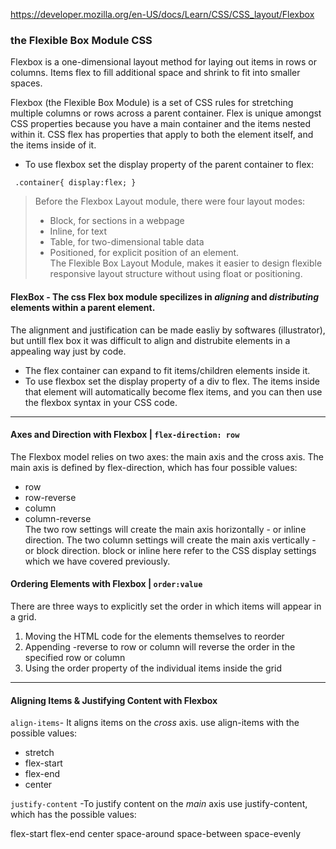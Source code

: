 https://developer.mozilla.org/en-US/docs/Learn/CSS/CSS_layout/Flexbox  

### the Flexible Box Module CSS  
Flexbox is a one-dimensional layout method for laying out items in rows or columns. 
Items flex to fill additional space and shrink to fit into smaller spaces.  

Flexbox (the Flexible Box Module) is a set of CSS rules for stretching multiple columns or rows across a parent container. 
 Flex is unique amongst CSS properties because you have a main container and the items nested within it. CSS flex has properties that 
 apply to both the element itself, and the items inside of it.  
 
 * To use flexbox set the display property of the parent container to flex:

``` .container{ display:flex; }```


>Before the Flexbox Layout module, there were four layout modes:  
> - Block, for sections in a webpage  
> - Inline, for text  
> - Table, for two-dimensional table data  
> - Positioned, for explicit position of an element.  
The Flexible Box Layout Module, makes it easier to design flexible responsive layout structure without using float or positioning.




#### FlexBox  - The css Flex box module specilizes in *aligning* and *distributing* elements within a parent element.

The alignment and justification can be made easliy by softwares (illustrator), but untill flex box it was difficult to align and distrubite elements 
in a appealing way just by code.  
- The flex container can expand to fit items/children elements inside it.  
- To use flexbox set the display property of a div to flex. The items inside that element will automatically become flex items, and you can then use the flexbox syntax in your CSS code.  
--------------------------------------------------------------------------------------
#### Axes and Direction with Flexbox   | `flex-direction: row`  

The Flexbox model relies on two axes: the main axis and the cross axis. The main axis is defined by flex-direction, which has four possible values:  
- row  
- row-reverse  
- column  
- column-reverse  
The two row settings will create the main axis horizontally - or inline direction. The two column settings will create the main axis vertically - or block direction. block or inline here refer to the CSS display settings which we have covered previously.

#### Ordering Elements with Flexbox | `order:value`  
There are three ways to explicitly set the order in which items will appear in a grid.  
1. Moving the HTML code for the elements themselves to reorder  
2. Appending -reverse to row or column will reverse the order in the specified row or column  
3. Using the order property of the individual items inside the grid
------------------------------------------------------------------------------------
#### Aligning Items & Justifying Content with Flexbox
`align-items`- It aligns items on the *cross* axis. use align-items with the possible values:
- stretch  
- flex-start  
- flex-end  
- center

``justify-content`` -To justify content on the *main* axis use justify-content, which has the possible values:

flex-start
flex-end
center
space-around
space-between
space-evenly

